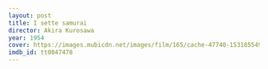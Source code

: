 ```yaml
---
layout: post
title: I sette samurai
director: Akira Kurosawa
year: 1954
cover: https://images.mubicdn.net/images/film/165/cache-47740-1531855498/image-w1280.jpg
imdb_id: tt0047478
---
```

